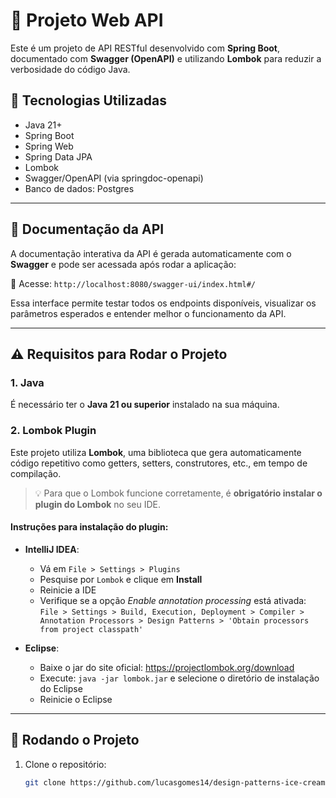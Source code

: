 # 📘 Projeto Web API

Este é um projeto de API RESTful desenvolvido com **Spring Boot**, documentado com **Swagger (OpenAPI)** e utilizando **Lombok** para reduzir a verbosidade do código Java.

## 🚀 Tecnologias Utilizadas

- Java 21+
- Spring Boot
- Spring Web
- Spring Data JPA
- Lombok
- Swagger/OpenAPI (via springdoc-openapi)
- Banco de dados: Postgres

---

## 📑 Documentação da API

A documentação interativa da API é gerada automaticamente com o **Swagger** e pode ser acessada após rodar a aplicação:

📍 Acesse: `http://localhost:8080/swagger-ui/index.html#/`

Essa interface permite testar todos os endpoints disponíveis, visualizar os parâmetros esperados e entender melhor o funcionamento da API.

---

## ⚠️ Requisitos para Rodar o Projeto

### 1. Java

É necessário ter o **Java 21 ou superior** instalado na sua máquina.

### 2. Lombok Plugin

Este projeto utiliza **Lombok**, uma biblioteca que gera automaticamente código repetitivo como getters, setters, construtores, etc., em tempo de compilação.

> 💡 Para que o Lombok funcione corretamente, é **obrigatório instalar o plugin do Lombok** no seu IDE.

#### Instruções para instalação do plugin:

- **IntelliJ IDEA**:
    - Vá em `File > Settings > Plugins`
    - Pesquise por `Lombok` e clique em **Install**
    - Reinicie a IDE
    - Verifique se a opção *Enable annotation processing* está ativada:  
      `File > Settings > Build, Execution, Deployment > Compiler > Annotation Processors > Design Patterns > 'Obtain processors from project classpath'`

- **Eclipse**:
    - Baixe o jar do site oficial: https://projectlombok.org/download
    - Execute: `java -jar lombok.jar` e selecione o diretório de instalação do Eclipse
    - Reinicie o Eclipse

---

## 🧪 Rodando o Projeto

1. Clone o repositório:
   ```bash
   git clone https://github.com/lucasgomes14/design-patterns-ice-cream-shop-order.git
